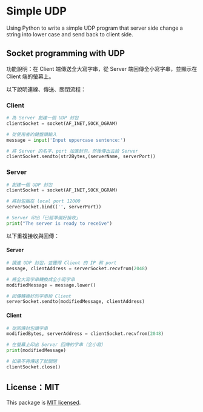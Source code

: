 # Simple UDP

Using Python to write a simple UDP program that server side change a string into lower case and send back to client side.

## Socket programming with UDP

功能說明：在 Client 端傳送全大寫字串，從 Server 端回傳全小寫字串，並顯示在 Client 端的螢幕上。

以下說明連線、傳送、關閉流程：

### Client

```python
# 為 Server 創建一個 UDP 封包
clientSocket = socket(AF_INET,SOCK_DGRAM)

# 從使用者的鍵盤讀輸入
message = input('Input uppercase sentence:')

# 將 Server 的名字、port 加進封包，然後傳出去給 Server
clientSocket.sendto(str2Bytes,(serverName, serverPort))
```

### Server

```python
# 創建一個 UDP 封包
clientSocket = socket(AF_INET,SOCK_DGRAM)

# 將封包捆在 local port 12000
serverSocket.bind(('', serverPort))

# Server 印出「已經準備好接收」
print("The server is ready to receive")
```

以下重複接收與回傳：

#### Server

```python
# 讀進 UDP 封包，並獲得 Client 的 IP 和 port
message, clientAddress = serverSocket.recvfrom(2048)

# 將全大寫字串轉換成全小寫字串
modifiedMessage = message.lower()

# 回傳轉換好的字串給 Client
serverSocket.sendto(modifiedMessage, clientAddress)
```

#### Client

```python
# 從回傳封包讀字串
modifiedBytes, serverAddress = clientSocket.recvfrom(2048)

# 在螢幕上印出 Server 回傳的字串（全小寫）
print(modifiedMessage)

# 如果不再傳送了就關閉
clientSocket.close()
```

## License：MIT

This package is [MIT licensed](https://github.com/5j54d93/Simple-UDP/blob/main/LICENSE).
